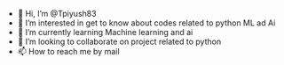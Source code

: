 - 👋 Hi, I’m @Tpiyush83
- 👀 I’m interested in get to know about codes related to python ML ad Ai
- 🌱 I’m currently learning Machine learning and ai
- 💞️ I’m looking to collaborate on project related to python
- 📫 How to reach me by mail

<!---
Tpiyush83/Tpiyush83 is a ✨ special ✨ repository because its `README.md` (this file) appears on your GitHub profile.
You can click the Preview link to take a look at your changes.
--->

